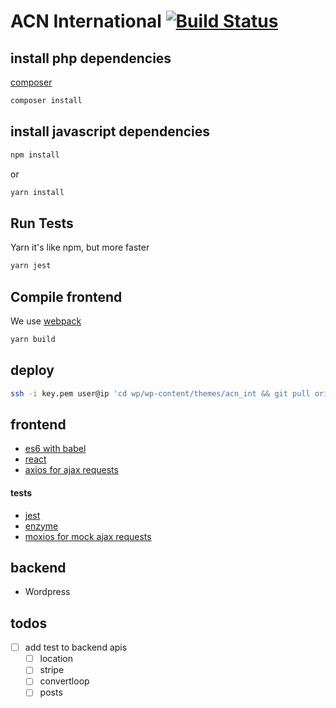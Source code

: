 # ACN International [![Build Status](https://semaphoreci.com/api/v1/developersoul/acn_int/branches/master/shields_badge.svg)](https://semaphoreci.com/developersoul/acn_int)

## install php dependencies
[composer](https://getcomposer.org/)
```bash
composer install
``` 

## install javascript dependencies
```bash
npm install
``` 
or
```bash
yarn install
``` 
## Run Tests
Yarn it's like npm, but more faster
```bash
yarn jest
```

## Compile frontend
We use [webpack](https://webpack.js.org/)
```bash
yarn build
```

## deploy 
```bash
ssh -i key.pem user@ip 'cd wp/wp-content/themes/acn_int && git pull origin master'
```

## frontend
- [es6 with babel](https://babeljs.io/)
- [react](https://facebook.github.io/react/)
- [axios for ajax requests](https://github.com/mzabriskie/axios)

#### tests
- [jest](https://facebook.github.io/jest/)
- [enzyme](http://airbnb.io/enzyme/)
- [moxios for mock ajax requests](https://github.com/mzabriskie/moxios)

## backend
- Wordpress

## todos
- [ ] add test to backend apis
	-	[ ] location
	- [ ] stripe
	- [ ] convertloop
	- [ ] posts
